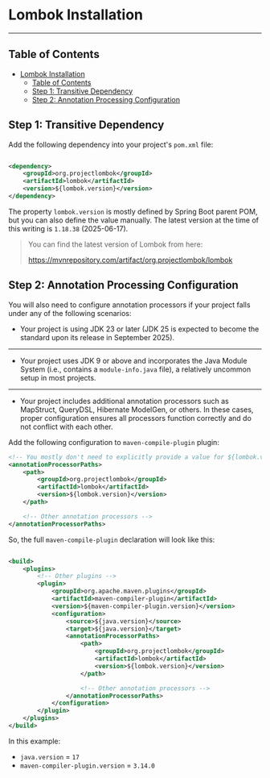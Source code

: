 # Lombok Installation

---

## Table of Contents

<!-- TOC -->
* [Lombok Installation](#lombok-installation)
  * [Table of Contents](#table-of-contents)
  * [Step 1: Transitive Dependency](#step-1-transitive-dependency)
  * [Step 2: Annotation Processing Configuration](#step-2-annotation-processing-configuration)
<!-- TOC -->

## Step 1: Transitive Dependency

Add the following dependency into your project's `pom.xml` file:

```xml

<dependency>
    <groupId>org.projectlombok</groupId>
    <artifactId>lombok</artifactId>
    <version>${lombok.version}</version>
</dependency>
```

The property `lombok.version` is mostly defined by Spring Boot parent POM, but you can also define the value manually.
The latest version at the time of this writing is `1.18.38` (2025-06-17).

> You can find the latest version of Lombok from here:
>
> https://mvnrepository.com/artifact/org.projectlombok/lombok

## Step 2: Annotation Processing Configuration

You will also need to configure annotation processors if your project falls under any of the following scenarios:

* Your project is using JDK 23 or later (JDK 25 is expected to become the standard upon its release in September 2025).

---

* Your project uses JDK 9 or above and incorporates the Java Module System (i.e., contains a `module-info.java` file), a
  relatively uncommon setup in most projects.

---

* Your project includes additional annotation processors such as MapStruct, QueryDSL, Hibernate ModelGen, or others. In
  these cases, proper configuration ensures all processors function correctly and do not conflict with each other.

Add the following configuration to `maven-compile-plugin` plugin:

```xml
<!-- You mostly don't need to explicitly provide a value for ${lombok.version} -->
<annotationProcessorPaths>
    <path>
        <groupId>org.projectlombok</groupId>
        <artifactId>lombok</artifactId>
        <version>${lombok.version}</version>
    </path>

    <!-- Other annotation processors -->
</annotationProcessorPaths>
```

So, the full `maven-compile-plugin` declaration will look like this:

```xml

<build>
    <plugins>
        <!-- Other plugins -->
        <plugin>
            <groupId>org.apache.maven.plugins</groupId>
            <artifactId>maven-compiler-plugin</artifactId>
            <version>${maven-compiler-plugin.version}</version>
            <configuration>
                <source>${java.version}</source>
                <target>${java.version}</target>
                <annotationProcessorPaths>
                    <path>
                        <groupId>org.projectlombok</groupId>
                        <artifactId>lombok</artifactId>
                        <version>${lombok.version}</version>
                    </path>

                    <!-- Other annotation processors -->
                </annotationProcessorPaths>
            </configuration>
        </plugin>
    </plugins>
</build>
```

In this example:

* `java.version` = `17`
* `maven-compiler-plugin.version` = `3.14.0`